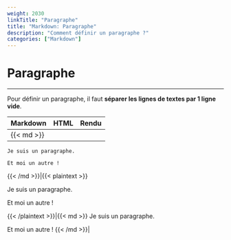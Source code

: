 ```yaml
---
weight: 2030
linkTitle: "Paragraphe"
title: "Markdown: Paragraphe"
description: "Comment définir un paragraphe ?"
categories: ["Markdown"]
---
```


# Paragraphe
---

Pour définir un paragraphe, il faut **séparer les lignes de textes par 1 ligne vide**.

| Markdown | HTML | Rendu |
| -------- | ---- | ----- |
|{{< md >}}
```
Je suis un paragraphe.

Et moi un autre !
```
{{< /md >}}|{{< plaintext >}}
<p>Je suis un paragraphe.</p>
<p>Et moi un autre !</p>
{{< /plaintext >}}|{{< md >}}
Je suis un paragraphe.

Et moi un autre !
{{< /md >}}|
